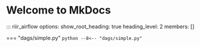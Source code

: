 # Welcome to MkDocs

::: riir_airflow
    options:
      show_root_heading: true
      heading_level: 2
      members: []


=== "dags/simple.py"
    ```python
    --8<-- "dags/simple.py"
    ```